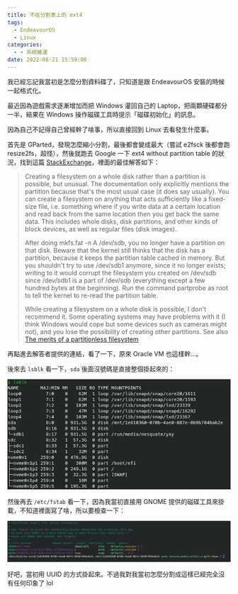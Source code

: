 ```yaml
---
title: 不在分割表上的 ext4
tags:
  - EndeavourOS
  - Linux
categories:
  - - 系統維運
date: 2022-08-21 15:59:00
---
```


我已經忘記我當初是怎麼分割資料碟了，只知道是跟 EndeavourOS 安裝的時候一起格式化。

最近因為遊戲需求逐漸增加而把 Windows 灌回自己的 Laptop，把兩顆硬碟都分一半，結果在 Windows 操作磁碟工具時提示「磁碟初始化」的訊息。

因為自己不記得自己曾經幹了啥事，所以直接回到 Linux 去看發生什麼事。

首先是 GParted，發現怎麼縮小分割，最後都會變成最大（嘗試 e2fsck 後都會跑 resize2fs，超怪），然後就跑去 Google 一下 ext4 without partition table 的狀況，找到這篇 [StackExchange](https://unix.stackexchange.com/questions/346826/is-it-ok-to-mkfs-without-partition-number "StackExchange")，裡面的最佳解答如下：

> Creating a filesystem on a whole disk rather than a partition is possible, but unusual. The documentation only explicitly mentions the partition because that's the most usual case (it does say usually). You can create a filesystem on anything that acts sufficiently like a fixed-size file, i.e. something where if you write data at a certain location and read back from the same location then you get back the same data. This includes whole disks, disk partitions, and other kinds of block devices, as well as regular files (disk images).
> 
> After doing mkfs.fat -n A /dev/sdb, you no longer have a partition on that disk. Beware that the kernel still thinks that the disk has a partition, because it keeps the partition table cached in memory. But you shouldn't try to use /dev/sdb1 anymore, since it no longer exists; writing to it would corrupt the filesystem you created on /dev/sdb since /dev/sdb1 is a part of /dev/sdb (everything except a few hundred bytes at the beginning). Run the command partprobe as root to tell the kernel to re-read the partition table.
> 
> While creating a filesystem on a whole disk is possible, I don't recommend it. Some operating systems may have problems with it (I think Windows would cope but some devices such as cameras might not), and you lose the possibility of creating other partitions. See also [The merits of a partitionless filesystem](https://unix.stackexchange.com/questions/14010/the-merits-of-a-partitionless-filesystem)

再點進去解答者提供的連結，看了一下，原來 Oracle VM 也這樣幹...。

後來去 `lsblk` 看一下，`sda` 後面沒號碼是直接整個掛起來的：

![](/post_image/2022/ext4-not-in-partition-table/Screenshot_20220821_200036.png)

然後再去 `/etc/fstab` 看一下，因為我當初直接用 GNOME 提供的磁碟工具來掛載，不知道裡面寫了啥，所以要檢查一下：

![](/post_image/2022/ext4-not-in-partition-table/Screenshot_20220821_200154.png)

好吧，當初用 UUID 的方式掛起來。不過我對我當初怎麼分割成這樣已經完全沒有任何印象了 lol